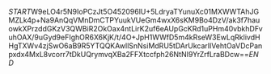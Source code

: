 $START$W9eLO4r5N9IoPCzJt5O452096lU+5LdryaTYunuXc01MXWWTAhJGMZLk4p+Na9AnQqVMnDmCTPYuukVUeGm4wxX6sKM9Bo4DzV/ak3f7hauowkXPrzddGKzV3QWBiR2OkOax4ntLirK2uf6eAUpGcKRd1uPHm40vbkhDFvuhOAX/9uGyd9eFIghOR6X6KjK/t/4O+JpH1WWfD5m4kRseW3EwLqRklivdHHgTXWv4zjSwO6aB9R5YTQQKAwIlSnNsiMdRU5tDArUkcarIlVehtOaVDcPanpxdx4MxL8vcorr7tDkUQrymvqXBa2FFXtccfph26NtNI9YrZrfLraBDcw==$END$